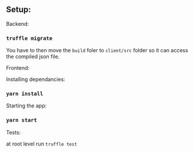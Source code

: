## Setup:

Backend:

### `truffle migrate`

You have to then move the `build` foler to `client/src` folder so it can access the compiled json file.

Frontend:

Installing dependancies: 

### `yarn install`

Starting the app:

### `yarn start`

Tests:

at root level run `truffle test`
